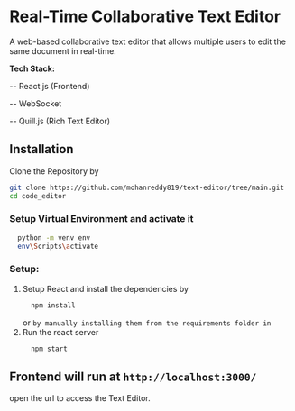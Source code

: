 # Real-Time Collaborative Text Editor
A web-based collaborative text editor that allows multiple users to edit the same document in real-time.

**Tech Stack:**

-- React js (Frontend)

-- WebSocket

-- Quill.js (Rich Text Editor)


## Installation
Clone the Repository by 
```bash
git clone https://github.com/mohanreddy819/text-editor/tree/main.git
cd code_editor
```
### Setup Virtual Environment and activate it
```bash
  python -m venv env
  env\Scripts\activate
```
### Setup:
1. Setup React and install the dependencies by 
   ```bash
     npm install
   ```
   or ``` by manually installing them from the requirements folder in ``` 
2. Run the react server
   ```bash
     npm start
   ```
## Frontend will run at ``` http://localhost:3000/ ``` 
open the url to access the Text Editor.
